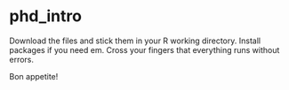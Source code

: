 # phd_intro

Download the files and stick them in your R working directory. Install packages if you need em. Cross your fingers that everything runs without errors.

Bon appetite!
